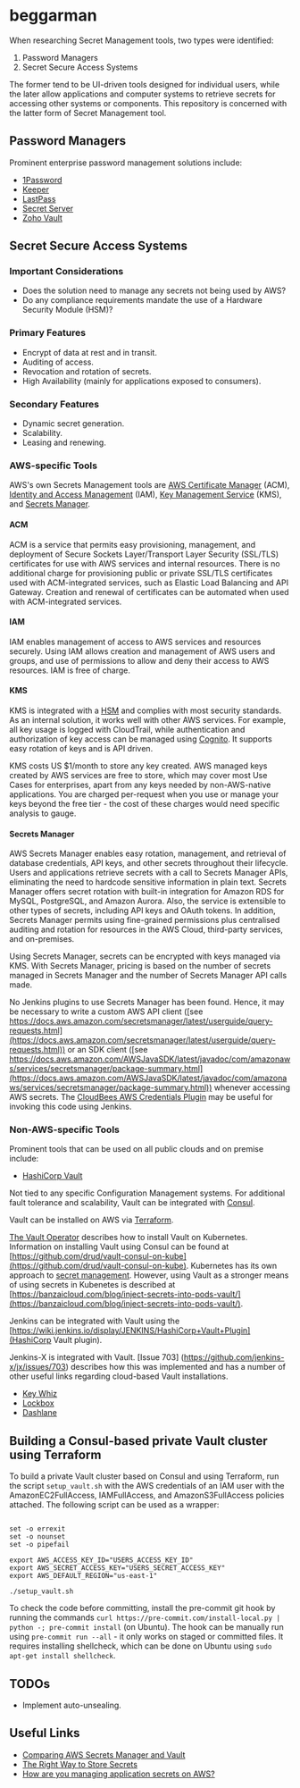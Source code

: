 # beggarman

When researching Secret Management tools, two types were identified:

1. Password Managers
2. Secret Secure Access Systems

The former tend to be UI-driven tools designed for individual users, while the later allow applications and computer systems to retrieve secrets for accessing other systems or components. This repository is concerned with the latter form of Secret Management tool.

## Password Managers

Prominent enterprise password management solutions include:

* [1Password](https://1password.com)
* [Keeper](https://keepersecurity.com)
* [LastPass](https://www.lastpass.com)
* [Secret Server](https://thycotic.com/products/secret-server/)
* [Zoho Vault](https://www.zoho.com/vault/)

## Secret Secure Access Systems

### Important Considerations

* Does the solution need to manage any secrets not being used by AWS?
* Do any compliance requirements mandate the use of a Hardware Security Module (HSM)?

### Primary Features

* Encrypt of data at rest and in transit.
* Auditing of access.
* Revocation and rotation of secrets.
* High Availability (mainly for applications exposed to consumers).

### Secondary Features

* Dynamic secret generation.
* Scalability.
* Leasing and renewing.

### AWS-specific Tools

AWS's own Secrets Management tools are [AWS Certificate Manager](https://aws.amazon.com/certificate-manager/) (ACM), [Identity and Access Management](https://aws.amazon.com/iam) (IAM), [Key Management Service](https://aws.amazon.com/kms/) (KMS), and [Secrets Manager](https://aws.amazon.com/secrets-manager/).

#### ACM

ACM is a service that permits easy provisioning, management, and deployment of Secure Sockets Layer/Transport Layer Security (SSL/TLS) certificates for use with AWS services and internal resources. There is no additional charge for provisioning public or private SSL/TLS certificates used with ACM-integrated services, such as Elastic Load Balancing and API Gateway. Creation and renewal of certificates can be automated when used with ACM-integrated services.

#### IAM

IAM enables management of access to AWS services and resources securely. Using IAM allows creation and management of AWS users and groups, and use of permissions to allow and deny their access to AWS resources. IAM is free of charge.

#### KMS

KMS is integrated with a [HSM](https://aws.amazon.com/cloudhsm) and complies with most security standards. As an internal solution, it works well with other AWS services. For example, all key usage is logged with CloudTrail, while authentication and authorization of key access can be managed using [Cognito](https://aws.amazon.com/cognito/). It supports easy rotation of keys and is API driven.

KMS costs US $1/month to store any key created. AWS managed keys created by AWS services are free to store, which may cover most Use Cases for enterprises, apart from any keys needed by non-AWS-native applications. You are charged per-request when you use or manage your keys beyond the free tier - the cost of these charges would need specific analysis to gauge.

#### Secrets Manager

AWS Secrets Manager enables easy rotation, management, and retrieval of database credentials, API keys, and other secrets throughout their lifecycle. Users and applications retrieve secrets with a call to Secrets Manager APIs, eliminating the need to hardcode sensitive information in plain text. Secrets Manager offers secret rotation with built-in integration for Amazon RDS for MySQL, PostgreSQL, and Amazon Aurora. Also, the service is extensible to other types of secrets, including API keys and OAuth tokens. In addition, Secrets Manager permits using fine-grained permissions plus centralised auditing and rotation for resources in the AWS Cloud, third-party services, and on-premises.

Using Secrets Manager, secrets can be encrypted with keys managed via KMS. With Secrets Manager, pricing is based on the number of secrets managed in Secrets Manager and the number of Secrets Manager API calls made.

No Jenkins plugins to use Secrets Manager has been found. Hence, it may be necessary to write a custom AWS API client ([see https://docs.aws.amazon.com/secretsmanager/latest/userguide/query-requests.html](https://docs.aws.amazon.com/secretsmanager/latest/userguide/query-requests.html)) or an SDK client ([see https://docs.aws.amazon.com/AWSJavaSDK/latest/javadoc/com/amazonaws/services/secretsmanager/package-summary.html](https://docs.aws.amazon.com/AWSJavaSDK/latest/javadoc/com/amazonaws/services/secretsmanager/package-summary.html)) whenever accessing AWS secrets. The [CloudBees AWS Credentials Plugin](https://wiki.jenkins.io/display/JENKINS/CloudBees+AWS+Credentials+Plugin) may be useful for invoking this code using Jenkins.

### Non-AWS-specific Tools

Prominent tools that can be used on all public clouds and on premise include:

* [HashiCorp Vault](https://www.hashicorp.com/products/vault/)

Not tied to any specific Configuration Management systems. For additional fault tolerance and scalability, Vault can be integrated with [Consul](https://github.com/hashicorp/consul).

Vault can be installed on AWS via [Terraform](https://github.com/hashicorp/terraform-aws-vault).

[The Vault Operator](https://coreos.com/blog/introducing-vault-operator-project) describes how to install Vault on Kubernetes. Information on installing Vault using Consul can be found at [https://github.com/drud/vault-consul-on-kube](https://github.com/drud/vault-consul-on-kube). Kubernetes has its own approach to [secret management](https://kubernetes.io/docs/concepts/configuration/secret/). However, using Vault as a stronger means of using secrets in Kubenetes is described at [https://banzaicloud.com/blog/inject-secrets-into-pods-vault/](https://banzaicloud.com/blog/inject-secrets-into-pods-vault/).

Jenkins can be integrated with Vault using the [https://wiki.jenkins.io/display/JENKINS/HashiCorp+Vault+Plugin](HashiCorp Vault plugin).

Jenkins-X is integrated with Vault. [Issue 703] (https://github.com/jenkins-x/jx/issues/703) describes how this was implemented and has a number of other useful links regarding cloud-based Vault installations.

* [Key Whiz](https://square.github.io/keywhiz/)
* [Lockbox](https://github.com/starekrow/lockbox)
* [Dashlane](https://www.dashlane.com/)

## Building a Consul-based private Vault cluster using Terraform

To build a private Vault cluster based on Consul and using Terraform, run the script `setup_vault.sh` with the AWS credentials of an IAM user with the AmazonEC2FullAccess, IAMFullAccess, and AmazonS3FullAccess policies attached. The following script can be used as a wrapper:

```#!/usr/bin/env bash

set -o errexit
set -o nounset
set -o pipefail

export AWS_ACCESS_KEY_ID="USERS_ACCESS_KEY_ID"
export AWS_SECRET_ACCESS_KEY="USERS_SECRET_ACCESS_KEY"
export AWS_DEFAULT_REGION="us-east-1"

./setup_vault.sh
```

To check the code before committing, install the pre-commit git hook by running the commands `curl https://pre-commit.com/install-local.py | python -; pre-commit install` (on Ubuntu). The hook can be manually run using `pre-commit run --all` - it only works on staged or committed files. It requires installing shellcheck, which can be done on Ubuntu using `sudo apt-get install shellcheck`.

## TODOs

* Implement auto-unsealing.

## Useful Links

* [Comparing AWS Secrets Manager and Vault](https://www.reddit.com/r/devops/comments/8zmibk/aws_secrets_manager_vs_hashicorp_vault_what_can/)
* [The Right Way to Store Secrets](https://aws.amazon.com/blogs/mt/the-right-way-to-store-secrets-using-parameter-store/)
* [How are you managing application secrets on AWS?](https://www.reddit.com/r/devops/comments/8xa3u6/how_are_you_managing_application_secrets_on_aws/)
